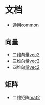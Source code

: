 # 文档

- 通用[common](./common.md)

## 向量

- 二维向量[vec2](./vec2.md)
- 三维向量[vec2](./vec3.md)
- 四维向量[vec2](./vec4.md)

## 矩阵

- 二维矩阵[mat2](./mat2.md)
